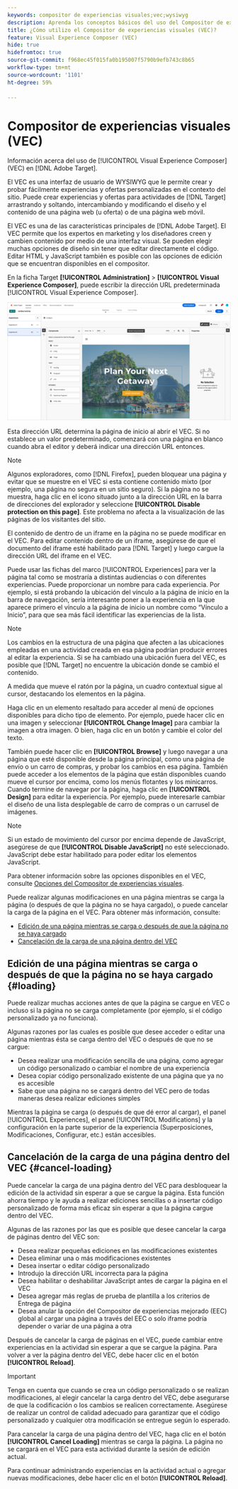 ```yaml
---
keywords: compositor de experiencias visuales;vec;wysiwyg
description: Aprenda los conceptos básicos del uso del Compositor de experiencias visuales (VEC) en Adobe Target. El VEC es un editor de WYSIWYG que permite crear fácilmente experiencias personalizadas.
title: ¿Cómo utilizo el Compositor de experiencias visuales (VEC)?
feature: Visual Experience Composer (VEC)
hide: true
hidefromtoc: true
source-git-commit: f968ec45f015fa0b195007f5790b9efb743c8b65
workflow-type: tm+mt
source-wordcount: '1101'
ht-degree: 59%

---
```


# Compositor de experiencias visuales (VEC)

Información acerca del uso de [!UICONTROL Visual Experience Composer] (VEC) en [!DNL Adobe Target].

El VEC es una interfaz de usuario de WYSIWYG que le permite crear y probar fácilmente experiencias y ofertas personalizadas en el contexto del sitio. Puede crear experiencias y ofertas para actividades de [!DNL Target] arrastrando y soltando, intercambiando y modificando el diseño y el contenido de una página web (u oferta) o de una página web móvil.

El VEC es una de las características principales de [!DNL Adobe Target]. El VEC permite que los expertos en marketing y los diseñadores creen y cambien contenido por medio de una interfaz visual. Se pueden elegir muchas opciones de diseño sin tener que editar directamente el código. Editar HTML y JavaScript también es posible con las opciones de edición que se encuentran disponibles en el compositor.

En la ficha Target **[!UICONTROL Administration]** > **[!UICONTROL Visual Experience Composer]**, puede escribir la dirección URL predeterminada [!UICONTROL Visual Experience Composer].

![VEC resaltado](/help/main/c-experiences/c-visual-experience-composer/assets/vec-highlight-refresh.png)

Esta dirección URL determina la página de inicio al abrir el VEC. Si no establece un valor predeterminado, comenzará con una página en blanco cuando abra el editor y deberá indicar una dirección URL entonces.

>[!NOTE]
>
>Algunos exploradores, como [!DNL Firefox], pueden bloquear una página y evitar que se muestre en el VEC si esta contiene contenido mixto (por ejemplo, una página no segura en un sitio seguro). Si la página no se muestra, haga clic en el icono situado junto a la dirección URL en la barra de direcciones del explorador y seleccione **[!UICONTROL Disable protection on this page]**. Este problema no afecta a la visualización de las páginas de los visitantes del sitio.

El contenido de dentro de un iframe en la página no se puede modificar en el VEC. Para editar contenido dentro de un iframe, asegúrese de que el documento del iframe esté habilitado para [!DNL Target] y luego cargue la dirección URL del iframe en el VEC.

Puede usar las fichas del marco [!UICONTROL Experiences] para ver la página tal como se mostraría a distintas audiencias o con diferentes experiencias. Puede proporcionar un nombre para cada experiencia. Por ejemplo, si está probando la ubicación del vínculo a la página de inicio en la barra de navegación, sería interesante poner a la experiencia en la que aparece primero el vínculo a la página de inicio un nombre como “Vínculo a Inicio”, para que sea más fácil identificar las experiencias de la lista.

>[!NOTE]
>
>Los cambios en la estructura de una página que afecten a las ubicaciones empleadas en una actividad creada en esa página podrían producir errores al editar la experiencia. Si se ha cambiado una ubicación fuera del VEC, es posible que [!DNL Target] no encuentre la ubicación donde se cambió el contenido.

A medida que mueve el ratón por la página, un cuadro contextual sigue al cursor, destacando los elementos en la página.

<!--Click the **[!UICONTROL Overlays]** icon to change the way the highlight displays. For example, you can choose to highlight only images, links, regional mboxes, modifications, or JavaScript. You can change the color of the highlight. You can also specify a highlight color and type of fill used to highlight different element types.

![Change Overlay settings](/help/main/c-experiences/c-visual-experience-composer/assets/change-overlay.png)-->

Haga clic en un elemento resaltado para acceder al menú de opciones disponibles para dicho tipo de elemento. Por ejemplo, puede hacer clic en una imagen y seleccionar **[!UICONTROL Change Image]** para cambiar la imagen a otra imagen. O bien, haga clic en un botón y cambie el color del texto.

También puede hacer clic en **[!UICONTROL Browse]** y luego navegar a una página que esté disponible desde la página principal, como una página de envío o un carro de compras, y probar los cambios en esa página. También puede acceder a los elementos de la página que están disponibles cuando mueve el cursor por encima, como los menús flotantes y los minicarros. Cuando termine de navegar por la página, haga clic en **[!UICONTROL Design]** para editar la experiencia. Por ejemplo, puede interesarle cambiar el diseño de una lista desplegable de carro de compras o un carrusel de imágenes.

>[!NOTE]
>
>Si un estado de movimiento del cursor por encima depende de JavaScript, asegúrese de que **[!UICONTROL Disable JavaScript]** no esté seleccionado. JavaScript debe estar habilitado para poder editar los elementos JavaScript.

Para obtener información sobre las opciones disponibles en el VEC, consulte [Opciones del Compositor de experiencias visuales](/help/main/c-experiences/c-visual-experience-composer/viztarget-options.md#reference_3BD1BEEAFA584A749ED2D08F14732E81).

Puede realizar algunas modificaciones en una página mientras se carga la página (o después de que la página no se haya cargado), o puede cancelar la carga de la página en el VEC. Para obtener más información, consulte:

* [Edición de una página mientras se carga o después de que la página no se haya cargado](#loading)
* [Cancelación de la carga de una página dentro del VEC](#cancel-loading)

## Edición de una página mientras se carga o después de que la página no se haya cargado {#loading}

Puede realizar muchas acciones antes de que la página se cargue en VEC o incluso si la página no se carga completamente (por ejemplo, si el código personalizado ya no funciona).

Algunas razones por las cuales es posible que desee acceder o editar una página mientras ésta se carga dentro del VEC o después de que no se cargue:

* Desea realizar una modificación sencilla de una página, como agregar un código personalizado o cambiar el nombre de una experiencia
* Desea copiar código personalizado existente de una página que ya no es accesible
* Sabe que una página no se cargará dentro del VEC pero de todas maneras desea realizar ediciones simples

Mientras la página se carga (o después de que dé error al cargar), el panel [!UICONTROL Experiences], el panel [!UICONTROL Modifications] y la configuración en la parte superior de la experiencia (Superposiciones, Modificaciones, Configurar, etc.) están accesibles.

## Cancelación de la carga de una página dentro del VEC {#cancel-loading}

Puede cancelar la carga de una página dentro del VEC para desbloquear la edición de la actividad sin esperar a que se cargue la página. Esta función ahorra tiempo y le ayuda a realizar ediciones sencillas o a insertar código personalizado de forma más eficaz sin esperar a que la página cargue dentro del VEC.

Algunas de las razones por las que es posible que desee cancelar la carga de páginas dentro del VEC son:

* Desea realizar pequeñas ediciones en las modificaciones existentes
* Desea eliminar una o más modificaciones existentes
* Desea insertar o editar código personalizado
* Introdujo la dirección URL incorrecta para la página
* Desea habilitar o deshabilitar JavaScript antes de cargar la página en el VEC
* Desea agregar más reglas de prueba de plantilla a los criterios de Entrega de página
* Desea anular la opción del Compositor de experiencias mejorado (EEC) global al cargar una página a través del EEC o solo iframe podría depender o variar de una página a otra

Después de cancelar la carga de páginas en el VEC, puede cambiar entre experiencias en la actividad sin esperar a que se cargue la página. Para volver a ver la página dentro del VEC, debe hacer clic en el botón **[!UICONTROL Reload]**.

>[!IMPORTANT]
>
>Tenga en cuenta que cuando se crea un código personalizado o se realizan modificaciones, al elegir cancelar la carga dentro del VEC, debe asegurarse de que la codificación o los cambios se realicen correctamente. Asegúrese de realizar un control de calidad adecuado para garantizar que el código personalizado y cualquier otra modificación se entregue según lo esperado.

Para cancelar la carga de una página dentro del VEC, haga clic en el botón **[!UICONTROL Cancel Loading]** mientras se carga la página. La página no se cargará en el VEC para esta actividad durante la sesión de edición actual.

Para continuar administrando experiencias en la actividad actual o agregar nuevas modificaciones, debe hacer clic en el botón **[!UICONTROL Reload]**.
